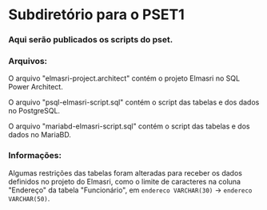 # Subdiretório para o PSET1
### Aqui serão publicados os scripts do pset.

### Arquivos:
O arquivo "elmasri-project.architect" contém o projeto Elmasri no SQL Power Architect.

O arquivo "psql-elmasri-script.sql" contém o script das tabelas e dos dados no PostgreSQL.

O arquivo "mariabd-elmasri-script.sql" contém o script das tabelas e dos dados no MariaBD.

### Informações:

Algumas restrições das tabelas foram alteradas para receber os dados definidos no projeto do Elmasri, como o limite de caracteres na coluna "Endereço" da tabela "Funcionário", em `endereco VARCHAR(30)` -> `endereco VARCHAR(50)`.

